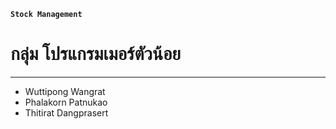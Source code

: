 **`Stock Management`**
# กลุ่ม โปรแกรมเมอร์ตัวน้อย
---
- Wuttipong Wangrat
- Phalakorn Patnukao
- Thitirat Dangprasert
